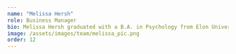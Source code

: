 ```yaml
---
name: "Melissa Hersh"
role: Business Manager
bio: Melissa Hersh graduated with a B.A. in Psychology from Elon University and then pursued a career in managing businesses and teams. With over 18 years of experience, her business aptitude spans several industries, including hospitality, events, online retail, music, and nonprofits. With an analytical head for numbers, a certification in Human Resources, marketing & branding knowledge, and vast experience at implementing process changes, her general management skills help CatalystNeuro grow by providing consistency and efficiency to our business processes.
image: /assets/images/team/melissa_pic.png
order: 12
---
```

